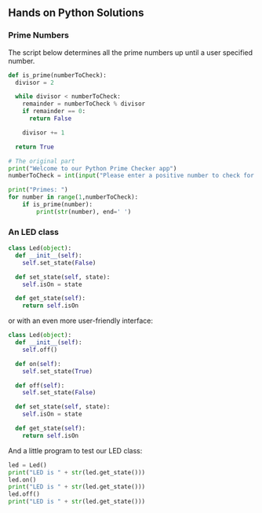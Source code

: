 ## Hands on Python Solutions

### Prime Numbers

The script below determines all the prime numbers up until a user specified number.

```python
def is_prime(numberToCheck):
  divisor = 2

  while divisor < numberToCheck:
    remainder = numberToCheck % divisor
    if remainder == 0:
      return False

    divisor += 1

  return True

# The original part
print("Welcome to our Python Prime Checker app")
numberToCheck = int(input("Please enter a positive number to check for prime: "))

print("Primes: ")
for number in range(1,numberToCheck):
    if is_prime(number):
        print(str(number), end=' ')
```

### An LED class

```python
class Led(object):
  def __init__(self):
    self.set_state(False)

  def set_state(self, state):
    self.isOn = state

  def get_state(self):
    return self.isOn
```

or with an even more user-friendly interface:

```python
class Led(object):
  def __init__(self):
    self.off()

  def on(self):
    self.set_state(True)

  def off(self):
    self.set_state(False)

  def set_state(self, state):
    self.isOn = state

  def get_state(self):
    return self.isOn
```

And a little program to test our LED class:

```python
led = Led()
print("LED is " + str(led.get_state()))
led.on()
print("LED is " + str(led.get_state()))
led.off()
print("LED is " + str(led.get_state()))
```
